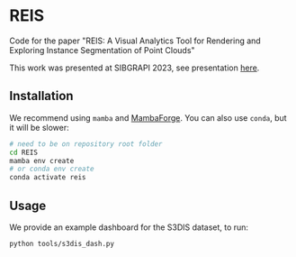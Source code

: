 # REIS

Code for the paper "REIS: A Visual Analytics Tool for Rendering and Exploring Instance Segmentation of Point Clouds"

This work was presented at SIBGRAPI 2023, see presentation [here]([https://docs.google.com/presentation/d/1cweoimZlXPxmpqE3er2ZNStR14ouMLzgxFKx_WkDI48/edit?usp=drivesdk]).


## Installation

We recommend using `mamba` and [MambaForge](https://github.com/conda-forge/miniforge). You can also use `conda`, but it will be slower:

```bash
# need to be on repository root folder
cd REIS
mamba env create
# or conda env create
conda activate reis
```

## Usage

We provide an example dashboard for the S3DIS dataset, to run:

```bash
python tools/s3dis_dash.py
```
